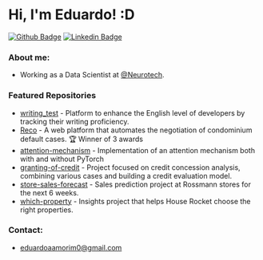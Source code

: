 # Hi, I'm Eduardo! :D

[![Github Badge](https://img.shields.io/badge/-Github-000?style=flat-square&logo=Github&logoColor=white&link=https://github.com/Edu-p)](https://github.com/Edu-p)
[![Linkedin Badge](https://img.shields.io/badge/-LinkedIn-blue?style=flat-square&logo=Linkedin&logoColor=white)](https://www.linkedin.com/in/eduardo-amorim-5b332a1a4/)

### About me:
- Working as a Data Scientist at [@Neurotech](https://www.neurotech.com.br).

### Featured Repositories
- [writing_test](https://github.com/Edu-p/writing-test) - Platform to enhance the English level of developers by tracking their writing proficiency.
- [Reco](https://github.com/Edu-p/Reco) - A web platform that automates the negotiation of condominium default cases. 🏆 Winner of 3 awards
- [attention-mechanism](https://github.com/Edu-p/attention-mechanism) - Implementation of an attention mechanism both with and without PyTorch
- [granting-of-credit](https://github.com/Edu-p/granting-of-credit) - Project focused on credit concession analysis, combining various cases and building a credit evaluation model.
- [store-sales-forecast](https://github.com/Edu-p/store-sales-forecast) - Sales prediction project at Rossmann stores for the next 6 weeks.
- [which-property](https://github.com/Edu-p/WhichProperty) - Insights project that helps House Rocket choose the right properties.
    

### Contact:
- eduardoaamorim0@gmail.com
